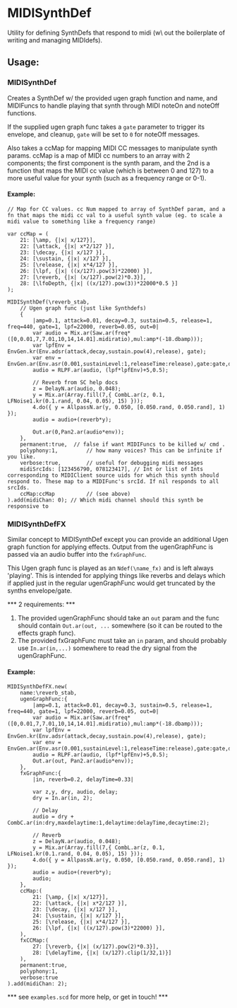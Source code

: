 # MIDISynthDef

Utility for defining SynthDefs that respond to midi (w\ out the boilerplate of writing and managing MIDIdefs).

## Usage:

### MIDISynthDef

Creates a SynthDef w/ the provided ugen graph function and name, and MIDIFuncs to handle playing that synth through MIDI noteOn and noteOff functions.

If the supplied ugen graph func takes a `gate` parameter to trigger its envelope, and cleanup, `gate` will be set to `0` for noteOff messages.

Also takes a ccMap for mapping MIDI CC messages to manipulate synth params. ccMap is a map of MIDI cc numbers to an array with 2 components; the first component is the synth param, and the 2nd is a function that maps the MIDI cc value (which is between 0 and 127) to a more useful value for your synth (such as a frequency range or 0-1).

#### Example:
```
// Map for CC values. cc Num mapped to array of SynthDef param, and a fn that maps the midi cc val to a useful synth value (eg. to scale a midi value to something like a frequency range)

var ccMap = (
	21: [\amp, {|x| x/127}],
	22: [\attack, {|x| x*2/127 }],
	23: [\decay, {|x| x/127 }],
	24: [\sustain, {|x| x/127 }],
	25: [\release, {|x| x*4/127 }],
	26: [\lpf, {|x| ((x/127).pow(3)*22000) }],
	27: [\reverb, {|x| (x/127).pow(2)*0.3}],
	28: [\lfoDepth, {|x| ((x/127).pow(3))*22000*0.5 }]
);

MIDISynthDef(\reverb_stab,
	// Ugen graph func (just like Synthdefs)
	{
		|amp=0.1, attack=0.01, decay=0.3, sustain=0.5, release=1, freq=440, gate=1, lpf=22000, reverb=0.05, out=0|
		var audio = Mix.ar(Saw.ar(freq*([0,0.01,7,7.01,10,14,14.01].midiratio),mul:amp*(-18.dbamp)));
		var lpfEnv = EnvGen.kr(Env.adsr(attack,decay,sustain.pow(4),release), gate);
		var env = EnvGen.ar(Env.asr(0.001,sustainLevel:1,releaseTime:release),gate:gate,doneAction:2);
		audio = RLPF.ar(audio, (lpf*lpfEnv)+5,0.5);

		// Reverb from SC help docs
		z = DelayN.ar(audio, 0.048);
		y = Mix.ar(Array.fill(7,{ CombL.ar(z, 0.1, LFNoise1.kr(0.1.rand, 0.04, 0.05), 15) }));
		4.do({ y = AllpassN.ar(y, 0.050, [0.050.rand, 0.050.rand], 1) });
		audio = audio+(reverb*y);

		Out.ar(0,Pan2.ar(audio*env));
	},
	permanent:true,  // false if want MIDIFuncs to be killed w/ cmd .
	polyphony:1,		 // how many voices? This can be infinite if you like.
	verbose:true,		 // useful for debugging midi messages
	midiSrcIds: [123456790, 078123417], // Int or list of Ints corresponding to MIDIClient source uids for which this synth should respond to. These map to a MIDIFunc's srcId. If nil responds to all srcIds.
	ccMap:ccMap			 // (see above)
).add(midiChan: 0); // Which midi channel should this synth be responsive to
```

### MIDISynthDefFX

Similar concept to MIDISynthDef except you can provide an additional Ugen graph function for applying effects. Output from the ugenGraphFunc is passed via an audio buffer into the `fxGraphFunc`.

This Ugen graph func is played as an `Ndef(\name_fx)` and is left always 'playing'. This is intended for applying things like reverbs and delays which if applied just in the regular ugenGraphFunc would get truncated by the synths envelope/gate.

*** 2 requirements: ***
1. The provided ugenGraphFunc should take an `out` param and the func should contain `Out.ar(out, ...` somewhere (so it can be routed to the effects graph func).
2. The provided fxGraphFunc must take an `in` param, and should probably use `In.ar(in,...)` somewhere to read the dry signal from the ugenGraphFunc.

#### Example:
```
MIDISynthDefFX.new(
	name:\reverb_stab,
	ugenGraphFunc:{
		|amp=0.1, attack=0.01, decay=0.3, sustain=0.5, release=1, freq=440, gate=1, lpf=22000, reverb=0.05, out=0|
		var audio = Mix.ar(Saw.ar(freq*([0,0.01,7,7.01,10,14,14.01].midiratio),mul:amp*(-18.dbamp)));
		var lpfEnv = EnvGen.kr(Env.adsr(attack,decay,sustain.pow(4),release), gate);
		var env = EnvGen.ar(Env.asr(0.001,sustainLevel:1,releaseTime:release),gate:gate,doneAction:2);
		audio = RLPF.ar(audio, (lpf*lpfEnv)+5,0.5);
		Out.ar(out, Pan2.ar(audio*env));
	},
	fxGraphFunc:{
		|in, reverb=0.2, delayTime=0.33|

		var z,y, dry, audio, delay;
		dry = In.ar(in, 2);

		// Delay
		audio = dry + CombC.ar(in:dry,maxdelaytime:1,delaytime:delayTime,decaytime:2);

		// Reverb
		z = DelayN.ar(audio, 0.048);
		y = Mix.ar(Array.fill(7,{ CombL.ar(z, 0.1, LFNoise1.kr(0.1.rand, 0.04, 0.05), 15) }));
		4.do({ y = AllpassN.ar(y, 0.050, [0.050.rand, 0.050.rand], 1) });
		audio = audio+(reverb*y);
		audio;
	},
	ccMap:(
		21: [\amp, {|x| x/127}],
		22: [\attack, {|x| x*2/127 }],
		23: [\decay, {|x| x/127 }],
		24: [\sustain, {|x| x/127 }],
		25: [\release, {|x| x*4/127 }],
		26: [\lpf, {|x| ((x/127).pow(3)*22000) }],
	),
	fxCCMap:(
		27: [\reverb, {|x| (x/127).pow(2)*0.3}],
		28: [\delayTime, {|x| (x/127).clip(1/32,1)}]
	),
	permanent:true,
	polyphony:1,
	verbose:true
).add(midiChan: 2);
```

*** see `examples.scd` for more help, or get in touch! ***
